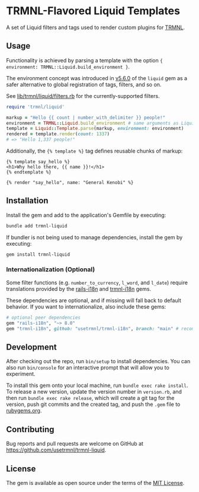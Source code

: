 # TRMNL-Flavored Liquid Templates

A set of Liquid filters and tags used to render custom plugins for [TRMNL](https://usetrmnl.com).

## Usage

Functionality is achieved by parsing a template with the option `{ environment: TRMNL::Liquid.build_environment }`.

The environment concept was introduced in [v5.6.0](https://github.com/Shopify/liquid/releases/tag/v5.6.0) of the  `liquid` gem as a safer alternative to global registration of tags, filters, and so on.

See [lib/trmnl/liquid/filters.rb](lib/trmnl/liquid/filters.rb) for the currently-supported filters.

```ruby
require 'trmnl/liquid'

markup = "Hello {{ count | number_with_delimiter }} people!"
environment = TRMNL::Liquid.build_environment # same arguments as Liquid::Environment.build
template = Liquid::Template.parse(markup, environment: environment)
rendered = template.render(count: 1337)
# => "Hello 1,337 people!"
```


Additionally, the `{% template %}` tag defines reusable chunks of markup:

```liquid
{% template say_hello %}
<h1>Why hello there, {{ name }}!</h1>
{% endtemplate %}

{% render "say_hello", name: "General Kenobi" %}
```

## Installation

Install the gem and add to the application's Gemfile by executing:

```bash
bundle add trmnl-liquid
```

If bundler is not being used to manage dependencies, install the gem by executing:

```bash
gem install trmnl-liquid
```

### Internationalization (Optional)

Some filter functions (e.g. `number_to_currency`, `l_word`, and `l_date`) require translations provided by the [rails-i18n](https://rubygems.org/gems/rails-i18n) and [trmnl-i18n](https://rubygems.org/gems/trmnl-i18n) gems.

These dependencies are optional, and if missing will fall back to default behavior. If you want to internationalize, also include these gems:

```ruby
# optional peer dependencies
gem "rails-i18n", "~> 8.0"
gem "trmnl-i18n", github: "usetrmnl/trmnl-i18n", branch: "main" # recommended for the latest changes
```

## Development

After checking out the repo, run `bin/setup` to install dependencies. You can also run `bin/console` for an interactive prompt that will allow you to experiment.

To install this gem onto your local machine, run `bundle exec rake install`. To release a new version, update the version number in `version.rb`, and then run `bundle exec rake release`, which will create a git tag for the version, push git commits and the created tag, and push the `.gem` file to [rubygems.org](https://rubygems.org).

## Contributing

Bug reports and pull requests are welcome on GitHub at https://github.com/usetrmnl/trmnl-liquid.

## License

The gem is available as open source under the terms of the [MIT License](https://opensource.org/licenses/MIT).
